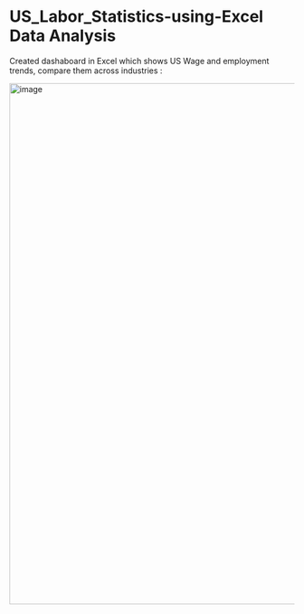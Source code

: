 # US_Labor_Statistics-using-Excel Data Analysis

Created dashaboard in Excel which shows US Wage and employment trends, compare them across industries :

<img width="922" alt="image" src="https://user-images.githubusercontent.com/57071101/172056941-42a245ee-f417-4806-a876-72c3bc0a0813.png">
